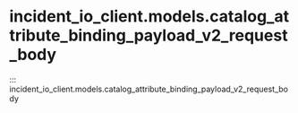 # incident_io_client.models.catalog_attribute_binding_payload_v2_request_body

::: incident_io_client.models.catalog_attribute_binding_payload_v2_request_body